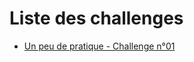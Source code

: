 # Liste des challenges
* [Un peu de pratique - Challenge n°01](https://github.com/Sharpforce/Reverse-Engineering/tree/master/04.%20Challenges/Un%20peu%20de%20pratique%20-%20Challenge%20n%C2%B001)
